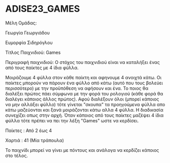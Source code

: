 # ADISE23_GAMES

Μέλη Ομάδας:

Γεωργία Γεωργιάδου

Ευμορφία Σιδηρόγλου

Τίτλος Παιχνιδιού:
Games

Περιγραφή παιχνιδιού:
Ο στόχος του παιχνιδιού είναι να καταλήξει ένας από τους παίκτες με 4 ίδια φύλλα.

Μοιράζουμε 4 φύλλα στον κάθε παίκτη και αφηνουμε 4 ανοιχτά κάτω. Οι παίκτες μπορούν να πάρουν ένα φύλλο από κάτω (αυτό που τους βολεύει περισσότερο) με την προϋπόθεση να αφήσουν και ένα. Το ποιος θα διαλέξει πρώτος πάει σύμφωνα με την φορά του ρολογιού (κάθε φορά θα διαλέγει κάποιος άλλος πρώτος). Αφού διαλέξουν όλοι (μπορεί κάποιος να μην αλλάξει φύλλο) τότε γίνεται "σκουπα" τα προηγούμενα φύλλα απο κάτω μαζεύονται και ξανά μοιράζονται κάτω  αλλα 4 φύλλα. Η διαδικασία συνεχίζει οπως στην αρχή.
Όταν κάποιος από τους παίκτες μαζέψει 4 ίδια φύλλα τότε πρέπει να πει την λέξη "Games" ωστε να κερδίσει.

Παίκτες : Από 2 έως 4

Χαρτιά : 41 (Μία τράπουλα)

Το παιχνίδι μπορεί να γίνει με πόντους και ανάλογα να κερδίζει κάποιος στο τέλος.
